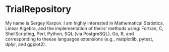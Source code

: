# TrialRepository
My name is Sergey Karpov.
I am highly interested in Mathematical Statistics,
Linear Algebra, and the implementation of theirs'
methods using:
Fortran, C, ShellScripting,
Perl, Python, SQL (via PostgreSQL), Go, R, and
corresponding to theese languages extensions
(e.g., matplotlib, pytest, dplyr, and ggplot2).
